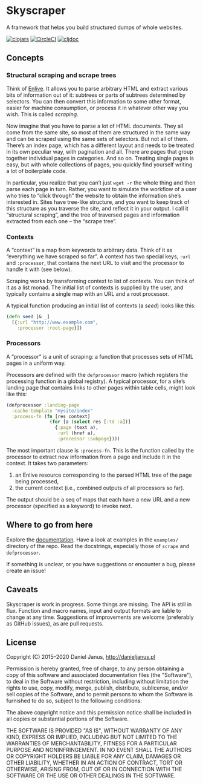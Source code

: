 # Skyscraper

A framework that helps you build structured dumps of whole websites.

[![clojars](https://img.shields.io/clojars/v/skyscraper.svg)](https://clojars.org/skyscraper)
[![CircleCI](https://circleci.com/gh/nathell/skyscraper.svg?style=shield)](https://circleci.com/gh/nathell/skyscraper)
[![cljdoc](https://cljdoc.org/badge/skyscraper/skyscraper)](https://cljdoc.org/d/skyscraper/skyscraper/0.3.1)

## Concepts

### Structural scraping and scrape trees

Think of [Enlive]. It allows you to parse arbitrary HTML and extract various bits of information out of it: subtrees or parts of subtrees determined by selectors. You can then convert this information to some other format, easier for machine consumption, or process it in whatever other way you wish. This is called _scraping_.

Now imagine that you have to parse a lot of HTML documents. They all come from the same site, so most of them are structured in the same way and can be scraped using the same sets of selectors. But not all of them. There’s an index page, which has a different layout and needs to be treated in its own peculiar way, with pagination and all. There are pages that group together individual pages in categories. And so on. Treating single pages is easy, but with whole collections of pages, you quickly find yourself writing a lot of boilerplate code.

In particular, you realize that you can’t just `wget -r` the whole thing and then parse each page in turn. Rather, you want to simulate the workflow of a user who tries to “click through” the website to obtain the information she’s interested in. Sites have tree-like structure, and you want to keep track of this structure as you traverse the site, and reflect it in your output. I call it “structural scraping”, and the tree of traversed pages and information extracted from each one – the “scrape tree”.

 [Enlive]: http://cgrand.github.com/enlive

### Contexts

A “context” is a map from keywords to arbitrary data. Think of it as “everything we have scraped so far”. A context has two special keys, `:url` and `:processor`, that contains the next URL to visit and the processor to handle it with (see below).

Scraping works by transforming context to list of contexts. You can think of it as a list monad. The initial list of contexts is supplied by the user, and typically contains a single map with an URL and a root processor.

A typical function producing an initial list of contexts (a _seed_) looks like this:

```clojure
(defn seed [& _]
  [{:url "http://www.example.com",
    :processor :root-page}])
```

### Processors

A “processor” is a unit of scraping: a function that processes sets of HTML pages in a uniform way.

Processors are defined with the `defprocessor` macro (which registers the processing function in a global registry). A typical processor, for a site’s landing page that contains links to other pages within table cells, might look like this:

```clojure
(defprocessor :landing-page
  :cache-template "mysite/index"
  :process-fn (fn [res context]
                (for [a (select res [:td :a])]
                  {:page (text a),
                   :url (href a),
                   :processor :subpage})))
```

The most important clause is `:process-fn`. This is the function called by the processor to extract new information from a page and include it in the context. It takes two parameters:

 1. an Enlive resource corresponding to the parsed HTML tree of the page being processed,
 2. the current context (i.e., combined outputs of all processors so far).

The output should be a seq of maps that each have a new URL and a new processor (specified as a keyword) to invoke next.

## Where to go from here

Explore the [documentation]. Have a look at examples in the `examples/` directory of the repo. Read the docstrings, especially those of `scrape` and `defprocessor`.

If something is unclear, or you have suggestions or encounter a bug, please create an issue!

 [documentation]: https://cljdoc.org/d/skyscraper/skyscraper/0.3.1

## Caveats

Skyscraper is work in progress. Some things are missing. The API is still in flux. Function and macro names, input and output formats are liable to change at any time. Suggestions of improvements are welcome (preferably as GitHub issues), as are pull requests.

## License

Copyright (C) 2015–2020 Daniel Janus, http://danieljanus.pl

Permission is hereby granted, free of charge, to any person obtaining a copy of this software and associated documentation files (the "Software"), to deal in the Software without restriction, including without limitation the rights to use, copy, modify, merge, publish, distribute, sublicense, and/or sell copies of the Software, and to permit persons to whom the Software is furnished to do so, subject to the following conditions:

The above copyright notice and this permission notice shall be included in all copies or substantial portions of the Software.

THE SOFTWARE IS PROVIDED "AS IS", WITHOUT WARRANTY OF ANY KIND, EXPRESS OR IMPLIED, INCLUDING BUT NOT LIMITED TO THE WARRANTIES OF MERCHANTABILITY, FITNESS FOR A PARTICULAR PURPOSE AND NONINFRINGEMENT. IN NO EVENT SHALL THE AUTHORS OR COPYRIGHT HOLDERS BE LIABLE FOR ANY CLAIM, DAMAGES OR OTHER LIABILITY, WHETHER IN AN ACTION OF CONTRACT, TORT OR OTHERWISE, ARISING FROM, OUT OF OR IN CONNECTION WITH THE SOFTWARE OR THE USE OR OTHER DEALINGS IN THE SOFTWARE.
